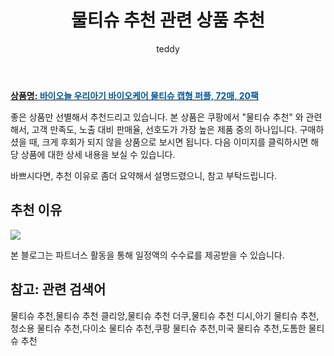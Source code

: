 ﻿---
layout: post
title:  "물티슈 추천 관련 상품 추천"
author: teddy
categories: [ 가구/인테리어 ]
tags: [물티슈 추천,물티슈 추천 클리앙,물티슈 추천 더쿠,물티슈 추천 디시,아기 물티슈 추천,청소용 물티슈 추천,다이소 물티슈 추천,쿠팡 물티슈 추천,미국 물티슈 추천,도톰한 물티슈 추천]
image: https://static.coupangcdn.com/image/vendor_inventory/69b1/599778d35de86abee030c1ab631e9bcffa0160204887480c12b020c797b1.jpg 
description: "쿠팡에서 물티슈 추천 관련 상품으로 가장 고객 선호도가 높은 제품 중 하나입니다."
---

<a href="https://link.coupang.com/re/AFFSDP?lptag=AF3256674&subid=&subparam=&pageKey=6513991734&itemId=14401054480&vendorItemId=83899034666&traceid=V0-153-0000000000000000&clickBeacon=frI9oGhr2jVTQnOKnH3AAl8WUWQ5w8tB1oJo05C28la8XooHWFD6K6ymC1z2L59B0fFvzwbwLcJ3mMJtHRdnDi%2FF0j0IBXIoOdofuI5lo7y1dCOZvUZyWzQ4P2eU6jGGBxErR1mcqa1Iv3tVoUlHx%2BATDml6tzDXyZWLOf0wOh7LZQKM6x194WN9mXHg0%2BNzUn0P4zyQs0JChxuRYdkbekNq%2FdMhcnpPPEbiDYdfwa9QHsBsfL4lxC%2BuIlFbbvykY%2B8ddP%2FCT%2BCqdadqbGhsTsddPn0kHGj0VplBG8KsJfDuvGtBQNEMSACVwdZygT121%2B9yWKP%2F%2FlxMIr1JepaZ8Im2TdFf%2BlvEc%2BOHGntyPbNMJGtcDnM4ZP6FUUoAkbZvefXXtICRjpizaGYvl64N8uWo48CeuL1HN2HhVYTAYmSSwHrvTA2aLn%2FNpPzF%2BcVP8VX1TQOAQjjxFtdX3i8NuM2rI9n0o9PqnwwcasTxs%2FWPr5qSVbjG0h5GAzXE%2BdiXTtsR1Kf5iFeJnDfXkssHYc87ekDdhWQp%2F2Zg243yDyruvH%2Bec%2FZD9c2S%2FgTb4tKyvNoBJwNR%2FLCSQ1w5Shc8BjFJhwdPzKCTyiz7i8zqSAwN86DYYxy0jzFojwuxCi7lfAJU%2FHAigUy9mpZd4yIEeCHpdaS10zIrL7mkvYIPAKaJM8pKFr7YEz1GZid3payKPRQvUzwOCcI8I373Abzul8p%2BWGayktQuWLb7%2BMeRzoy7EKrQyg9KVrpuQGn3EJNpLN8F%2FLZSuHiNMODQ6fn4EPlvxMLtBUj7evP2S0OnNQFbazEwXlUWLBEH7UWWqsrhgJnsH22IjX6eLdQMz3x%2BZ30vO07MdP8IWRLQ5L%2Fb7%2Fg%3D&requestid=20221226201416608224745&token=31850C%7CCMG"><b>상품명: <font color='#01579B'>바이오늘 우리아기 바이오케어 물티슈 캡형 퍼플, 72매, 20팩</font></b></a>

좋은 상품만 선별해서 추천드리고 있습니다.
본 상품은 쿠팡에서 "물티슈 추천" 와 관련해서, 고객 만족도, 노출 대비 판매율, 선호도가 가장 높은 제품 중의 하나입니다.
구매하셨을 때, 크게 후회가 되지 않을 상품으로 보시면 됩니다. 
다음 이미지를 클릭하시면 해당 상품에 대한 상세 내용을 보실 수 있습니다.

바쁘시다면, 추천 이유로 좀더 요약해서 설명드렸으니, 참고 부탁드립니다.

## 추천 이유 

<a href="https://link.coupang.com/re/AFFSDP?lptag=AF3256674&subid=&subparam=&pageKey=6513991734&itemId=14401054480&vendorItemId=83899034666&traceid=V0-153-0000000000000000&clickBeacon=frI9oGhr2jVTQnOKnH3AAl8WUWQ5w8tB1oJo05C28la8XooHWFD6K6ymC1z2L59B0fFvzwbwLcJ3mMJtHRdnDi%2FF0j0IBXIoOdofuI5lo7y1dCOZvUZyWzQ4P2eU6jGGBxErR1mcqa1Iv3tVoUlHx%2BATDml6tzDXyZWLOf0wOh7LZQKM6x194WN9mXHg0%2BNzUn0P4zyQs0JChxuRYdkbekNq%2FdMhcnpPPEbiDYdfwa9QHsBsfL4lxC%2BuIlFbbvykY%2B8ddP%2FCT%2BCqdadqbGhsTsddPn0kHGj0VplBG8KsJfDuvGtBQNEMSACVwdZygT121%2B9yWKP%2F%2FlxMIr1JepaZ8Im2TdFf%2BlvEc%2BOHGntyPbNMJGtcDnM4ZP6FUUoAkbZvefXXtICRjpizaGYvl64N8uWo48CeuL1HN2HhVYTAYmSSwHrvTA2aLn%2FNpPzF%2BcVP8VX1TQOAQjjxFtdX3i8NuM2rI9n0o9PqnwwcasTxs%2FWPr5qSVbjG0h5GAzXE%2BdiXTtsR1Kf5iFeJnDfXkssHYc87ekDdhWQp%2F2Zg243yDyruvH%2Bec%2FZD9c2S%2FgTb4tKyvNoBJwNR%2FLCSQ1w5Shc8BjFJhwdPzKCTyiz7i8zqSAwN86DYYxy0jzFojwuxCi7lfAJU%2FHAigUy9mpZd4yIEeCHpdaS10zIrL7mkvYIPAKaJM8pKFr7YEz1GZid3payKPRQvUzwOCcI8I373Abzul8p%2BWGayktQuWLb7%2BMeRzoy7EKrQyg9KVrpuQGn3EJNpLN8F%2FLZSuHiNMODQ6fn4EPlvxMLtBUj7evP2S0OnNQFbazEwXlUWLBEH7UWWqsrhgJnsH22IjX6eLdQMz3x%2BZ30vO07MdP8IWRLQ5L%2Fb7%2Fg%3D&requestid=20221226201416608224745&token=31850C%7CCMG"><img src="https://thumbnail6.coupangcdn.com/thumbnails/remote/q89/image/vendor_inventory/53e9/0c9a7cecb635470c979420b35da951cf281d5c9e64157682fd86a71d99b2.jpg"></a> 

본 블로그는 파트너스 활동을 통해 일정액의 수수료를 제공받을 수 있습니다.

## 참고: 관련 검색어    
물티슈 추천,물티슈 추천 클리앙,물티슈 추천 더쿠,물티슈 추천 디시,아기 물티슈 추천,청소용 물티슈 추천,다이소 물티슈 추천,쿠팡 물티슈 추천,미국 물티슈 추천,도톰한 물티슈 추천